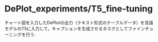# DePlot_experiments/T5_fine-tuning

チャート図を入力したDePlotの出力（テキスト形式のテーブルデータ）を言語モデルのT5に入力して，キャプションを生成させるタスクとしてファインチューニングを行う．
